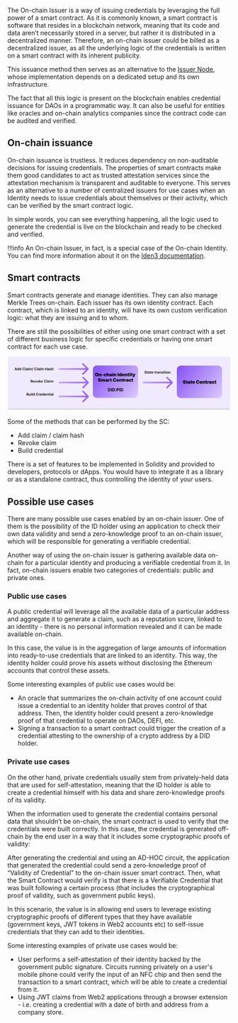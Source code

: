The On-chain Issuer is a way of issuing credentials by leveraging the full power of a smart contract. As it is commonly known, a smart contract is software that resides in a blockchain network, meaning that its code and data aren’t necessarily stored in a server, but rather it is distributed in a decentralized manner. Therefore, an on-chain issuer could be billed as a decentralized issuer, as all the underlying logic of the credentials is written on a smart contract with its inherent publicity. 

This issuance method then serves as an alternative to the [Issuer Node](https://0xpolygonid.github.io/tutorials/issuer/issuer-overview/), whose implementation depends on a dedicated setup and its own infrastructure. 

The fact that all this logic is present on the blockchain enables credential issuance for DAOs in a programmatic way. It can also be useful for entities like oracles and on-chain analytics companies since the contract code can be audited and verified. 

## On-chain issuance
On-chain issuance is trustless. It reduces dependency on non-auditable decisions for issuing credentials.
The properties of smart contracts make them good candidates to act as trusted attestation services since the attestation mechanism is transparent and auditable to everyone. This serves as an alternative to a number of centralized issuers for use cases when an Identity needs to issue credentials about themselves or their activity, which can be verified by the smart contract logic.

In simple words, you can see everything happening, all the logic used to generate the credential is live on the blockchain and ready to be checked and verified.

!!!info
        An On-chain Issuer, in fact, is a special case of the On-chain Identity. You can find more information about it on the [Iden3 documentation](https://docs.iden3.io/getting-started/identity/onchain-identity/).

## Smart contracts
Smart contracts generate and manage identities. They can also manage Merkle Trees on-chain. 
Each issuer has its own identity contract. Each contract, which is linked to an identity, will have its own custom verification logic:  what they are issuing and to whom. 

There are still the possibilities of either using one smart contract with a set of different business logic for specific credentials or having one smart contract for each use case.

![On chain Issuance](../imgs/sc-diagram.png)

Some of the methods that can be performed by the SC:
- Add claim / claim hash
- Revoke claim
- Build credential

There is a set of features to be implemented in Solidity and provided to developers, protocols or dApps. You would have to integrate it as a library or as a standalone contract, thus controlling the identity of your users.
## Possible use cases
There are many possible use cases enabled by an on-chain issuer. One of them is the possibility of the ID holder using an application to check their own data validity and send a zero-knowledge proof to an on-chain issuer, which will be responsible for generating a verifiable credential. 

Another way of using the on-chain issuer is gathering available data on-chain for a particular identity and producing a verifiable credential from it.
In fact, on-chain issuers enable two categories of credentials: public and private ones. 
### Public use cases
A public credential will leverage all the available data of a particular address and aggregate it to generate a claim, such as a reputation score, linked to an identity - there is no personal information revealed and it can be made available on-chain.

In this case, the value is in the aggregation of large amounts of information into ready-to-use credentials that are linked to an identity. This way, the identity holder could prove his assets without disclosing the Ethereum accounts that control these assets.

Some interesting examples of public use cases would be: 

- An oracle that summarizes the on-chain activity of one account could issue a credential to an identity holder that proves control of that address. Then, the identity holder could present a zero-knowledge proof of that credential to operate on DAOs, DEFI, etc.
- Signing a transaction to a smart contract could trigger the creation of a credential attesting to the ownership of a crypto address by a DID holder.
### Private use cases
On the other hand, private credentials usually stem from privately-held data that are used for self-attestation, meaning that the ID holder is able to create a credential himself with his data and share zero-knowledge proofs of its validity.

When the information used to generate the credential contains personal data that shouldn’t be on-chain, the smart contract is used to verify that the credentials were built correctly. In this case, the credential is generated off-chain by the end user in a way that it includes some cryptographic proofs of validity: 

After generating the credential and using an AD-HOC circuit, the application that generated the credential could send a zero-knowledge proof of “Validity of Credential” to the on-chain issuer smart contract. Then, what the Smart Contract would verify is that there is a Verifiable Credential that was built following a certain process (that includes the cryptographical proof of validity, such as government public keys).

In this scenario, the value is in allowing end users to leverage existing cryptographic proofs of different types that they have available (government keys, JWT tokens in Web2 accounts etc) to self-issue credentials that they can add to their identities.

Some interesting examples of private use cases would be: 

- User performs a self-attestation of their identity backed by the government public signature. Circuits running privately on a user's mobile phone could verify the input of an NFC chip and then send the transaction to a smart contract, which will be able to create a credential from it.
- Using JWT claims from Web2 applications through a browser extension - i.e. creating a credential with a date of birth and address from a company store.
